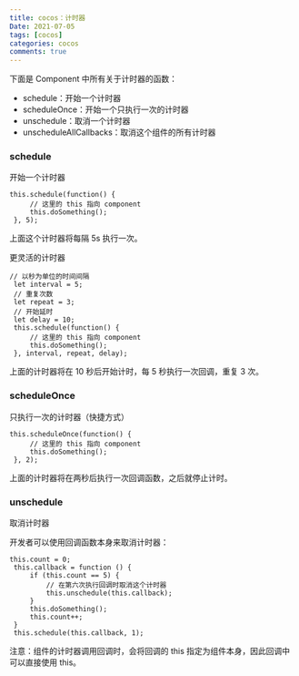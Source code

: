 ```yaml
---
title: cocos：计时器
Date: 2021-07-05
tags: [cocos]
categories: cocos
comments: true
---
```


下面是 Component 中所有关于计时器的函数：

- schedule：开始一个计时器
- scheduleOnce：开始一个只执行一次的计时器
- unschedule：取消一个计时器
- unscheduleAllCallbacks：取消这个组件的所有计时器

### schedule
开始一个计时器

```
this.schedule(function() {
     // 这里的 this 指向 component
     this.doSomething();
 }, 5);
```

上面这个计时器将每隔 5s 执行一次。

更灵活的计时器

```
// 以秒为单位的时间间隔
 let interval = 5;
 // 重复次数
 let repeat = 3;
 // 开始延时
 let delay = 10;
 this.schedule(function() {
     // 这里的 this 指向 component
     this.doSomething();
 }, interval, repeat, delay);
```

上面的计时器将在 10 秒后开始计时，每 5 秒执行一次回调，重复 3 次。

### scheduleOnce
只执行一次的计时器（快捷方式）

```
this.scheduleOnce(function() {
     // 这里的 this 指向 component
     this.doSomething();
 }, 2);
```

上面的计时器将在两秒后执行一次回调函数，之后就停止计时。

### unschedule
取消计时器

开发者可以使用回调函数本身来取消计时器：

```
this.count = 0;
 this.callback = function () {
     if (this.count == 5) {
         // 在第六次执行回调时取消这个计时器
         this.unschedule(this.callback);
     }
     this.doSomething();
     this.count++;
 }
 this.schedule(this.callback, 1);
```

注意：组件的计时器调用回调时，会将回调的 this 指定为组件本身，因此回调中可以直接使用 this。